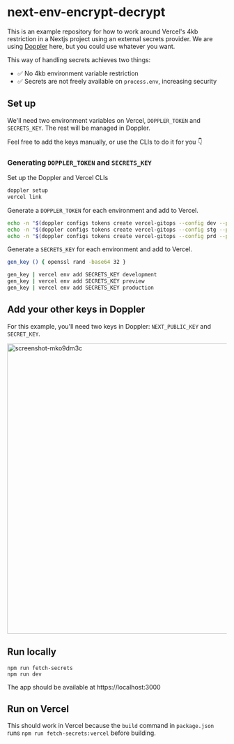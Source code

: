# next-env-encrypt-decrypt

This is an example repository for how to work around Vercel's 4kb restriction in a Nextjs project using an external secrets provider. We are using [Doppler](https://doppler.com/) here, but you could use whatever you want.

This way of handling secrets achieves two things:

- ✅ No 4kb environment variable restriction
- ✅ Secrets are not freely available on `process.env`, increasing security


## Set up

We'll need two environment variables on Vercel, `DOPPLER_TOKEN` and `SECRETS_KEY`. The rest will be managed in Doppler.

Feel free to add the keys manually, or use the CLIs to do it for you 👇

### Generating `DOPPLER_TOKEN` and `SECRETS_KEY` 

Set up the Doppler and Vercel CLIs

```bash
doppler setup
vercel link
```

Generate a `DOPPLER_TOKEN` for each environment and add to Vercel.

```bash
echo -n "$(doppler configs tokens create vercel-gitops --config dev --plain)" | vercel env add DOPPLER_TOKEN development
echo -n "$(doppler configs tokens create vercel-gitops --config stg --plain)" | vercel env add DOPPLER_TOKEN preview
echo -n "$(doppler configs tokens create vercel-gitops --config prd --plain)" | vercel env add DOPPLER_TOKEN production
```

Generate a `SECRETS_KEY` for each environment and add to Vercel.

```bash
gen_key () { openssl rand -base64 32 }

gen_key | vercel env add SECRETS_KEY development
gen_key | vercel env add SECRETS_KEY preview
gen_key | vercel env add SECRETS_KEY production
```

## Add your other keys in Doppler

For this example, you'll need two keys in Doppler: `NEXT_PUBLIC_KEY` and `SECRET_KEY`.

<img width="665" alt="screenshot-mko9dm3c" src="https://user-images.githubusercontent.com/10865165/175525864-a102b549-71c2-4dd6-ad1b-5e4e6c60e3fb.png">

## Run locally

```
npm run fetch-secrets
npm run dev
```

The app should be available at https://localhost:3000


## Run on Vercel

This should work in Vercel because the `build` command in `package.json` runs `npm run fetch-secrets:vercel` before building.